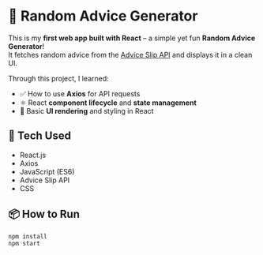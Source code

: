 # 🎯 Random Advice Generator

This is my **first web app built with React** – a simple yet fun **Random Advice Generator**!  
It fetches random advice from the [Advice Slip API](https://api.adviceslip.com) and displays it in a clean UI.

Through this project, I learned:
- ✅ How to use **Axios** for API requests
- ⚛️ React **component lifecycle** and **state management**
- 🎨 Basic **UI rendering** and styling in React

## 🚀 Tech Used

- React.js
- Axios
- JavaScript (ES6)
- Advice Slip API
- CSS

## 📦 How to Run

```bash
npm install
npm start
